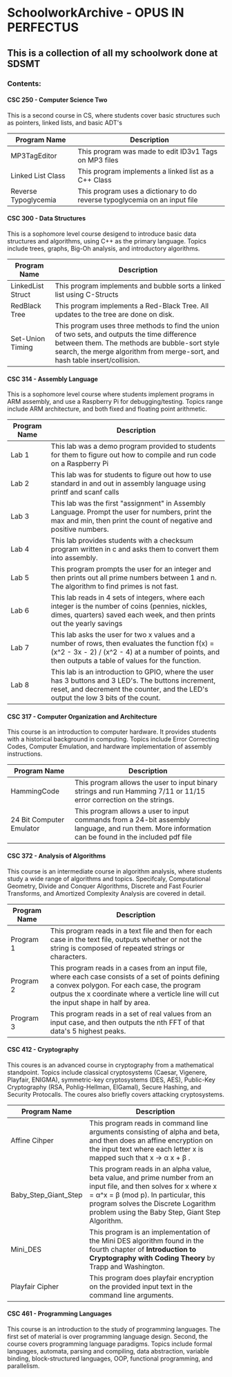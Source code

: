 # SchoolworkArchive - OPUS IN PERFECTUS

## This is a collection of all my schoolwork done at SDSMT

### Contents:

#### CSC 250 - Computer Science Two
This is a second course in CS, where students cover basic structures such as pointers, linked lists, and basic ADT's

| Program Name | Description |
|----------------------|----------------------------------------------------------------------------|
| MP3TagEditor | This program was made to edit ID3v1 Tags on MP3 files |
| Linked List Class | This program implements a linked list as a C++ Class |
| Reverse Typoglycemia | This program uses a dictionary to do reverse typoglycemia on an input file |

#### CSC 300 - Data Structures
This is a sophomore level course desigend to introduce basic data structures and algorithms, using C++ as the primary language.  Topics include trees, graphs, Big-Oh analysis, and introductory algorithms.

| Program Name | Description |
|-------------------|-------------------------------------------------------------------------------------------------------------------------------------------------------------------------------------------------------------------------------|
| LinkedList Struct | This program implements and bubble sorts a linked list using C-Structs |
| RedBlack Tree | This program implements a Red-Black Tree.  All updates to the tree are done on disk. |
| Set-Union Timing | This program uses three methods to find the union of two sets, and outputs the time difference between them.  The methods are bubble-sort style search, the merge algorithm from merge-sort, and hash table insert/collision.|

#### CSC 314 - Assembly Language
This is a sophomore level course where students implement programs in ARM assembly, and use a Raspberry Pi for debugging/testing.  Topics range include ARM architecture, and both fixed and floating point arithmetic.

| Program Name | Description |
|------------- | ----------- |
| Lab 1 | This lab was a demo program provided to students for them to figure out how to compile and run code on a Raspberry Pi |
| Lab 2 | This lab was for students to figure out how to use standard in and out in assembly language using printf and scanf calls |
| Lab 3 | This lab was the first "assignment" in Assembly Language.  Prompt the user for numbers, print the max and min, then print the count of negative and positive numbers. |
| Lab 4 | This lab provides students with a checksum program written in c and asks them to convert them into assembly. |
| Lab 5 | This program prompts the user for an integer and then prints out all prime numbers between 1 and n.  The algorithm to find primes is not fast. |
| Lab 6 | This lab reads in 4 sets of integers, where each integer is the number of coins (pennies, nickles, dimes, quarters) saved each week, and then prints out the yearly savings | 
| Lab 7 | This lab asks the user for two x values and a number of rows, then evaluates the function f(x) = (x^2 - 3x - 2) / (x^2 - 4) at a number of points, and then outputs a table of values for the function.
| Lab 8 | This lab is an introduction to GPIO, where the user has 3 buttons and 3 LED's.  The buttons increment, reset, and decrement the counter, and the LED's output the low 3 bits of the count.  

#### CSC 317 - Computer Organization and Architecture
This course is an introduction to computer hardware.  It provides students with a historical background in computing.  Topics include Error Correcting Codes, Computer Emulation, and hardware implementation of assembly instructions.

| Program Name | Description |
|----------------------|----------------------------------------------------------------------------|
| HammingCode | This program allows the user to input binary strings and run Hamming 7/11 or 11/15 error correction on the strings. |
| 24 Bit Computer Emulator | This program allows a user to input commands from a 24-bit assembly language, and run them.  More information can be found in the included pdf file |

#### CSC 372 - Analysis of Algorithms
This course is an intermediate course in algorithm analysis, where students study a wide range of algorithms and topics.  Specifcaly, Computational Geometry, Divide and Conquer Algorithms, Discrete and Fast Fourier Transforms, and Amortized Complexity Analysis are covered in detail.

| Program Name | Description |
|----------------------|----------------------------------------------------------------------------|
| Program 1 | This program reads in a text file and then for each case in the text file, outputs whether or not the string is composed of repeated strings or characters. |
| Program 2 | This program reads in a cases from an input file, where each case consists of a set of points defining a convex polygon.  For each case, the program outpus the x coordinate where a verticle line will cut the input shape in half by area.  |
| Program 3 | This program reads in a set of real values from an input case, and then outputs the nth FFT of that data's 5 highest peaks.  |

#### CSC 412 - Cryptography
This coures is an advanced course in cryptography from a mathematical standpoint.  Topics include classical cryptosystems (Caesar, Vigenere, Playfair, ENIGMA), symmetric-key cryptosystems (DES, AES), Public-Key Cryptography (RSA, Pohlig-Hellman, ElGamal), Secure Hashing, and Security Protocalls.  The coures also briefly covers attacking cryptosystems.

| Program Name | Description |
|----------------------|----------------------------------------------------------------------------|
| Affine Cihper | This program reads in command line arguments consisting of alpha and beta, and then does an affine encryption on the input text where each letter x is mapped such that x -> &#945; x + &#946; . |
| Baby_Step_Giant_Step | This program reads in an alpha value, beta value, and prime number from an input file, and then solves for x where x = &#945;^x = &#946; (mod p).  In particular, this program solves the Discrete Logarithm problem using the Baby Step, Giant Step Algorithm.|
| Mini_DES | This program is an implementation of the Mini DES algorithm found in the fourth chapter of **Introduction to Cryptography with Coding Theory** by Trapp and Washington.|
| Playfair Cipher | This program does playfair encryption on the provided input text in the command line arguments.|

#### CSC 461 - Programming Languages
This course is an introduction to the study of programming languages.  The first set of material is over programming language design.  Second, the course covers programming language paradigms.  Topics include formal languages, automata, parsing and compiling, data abstraction, variable binding, block-structured languages, OOP, functional programming, and parallelism.
